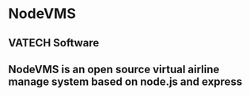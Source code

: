 # NodeVMS
VATECH Software
---
NodeVMS is an open source virtual airline manage system based on node.js and express
---
